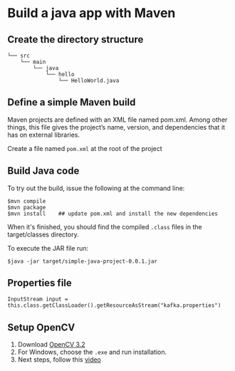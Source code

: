 # Build a java app with Maven

## Create the directory structure

    └── src
        └── main
            └── java
                └── hello
                    └── HelloWorld.java

## Define a simple Maven build
Maven projects are defined with an XML file named pom.xml. Among other things, this file gives the project’s name, version, and dependencies that it has on external libraries.

Create a file named ```pom.xml``` at the root of the project

## Build Java code
To try out the build, issue the following at the command line:

```
$mvn compile
$mvn package
$mvn install    ## update pom.xml and install the new dependencies
```

When it's finished, you should find the compiled ```.class``` files in the target/classes directory.

To execute the JAR file run:

```
$java -jar target/simple-java-project-0.0.1.jar
```

## Properties file

```
InputStream input = this.class.getClassLoader().getResourceAsStream("kafka.properties")
```

## Setup OpenCV
1. Download [OpenCV 3.2](https://opencv.org/releases/page/6/)
2. For Windows, choose the ```.exe``` and run installation.
3. Next steps, follow this [video](https://www.youtube.com/watch?v=TsUhEuySano)